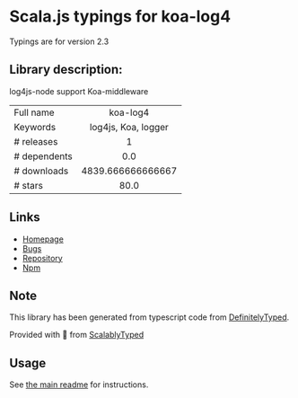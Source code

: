 
# Scala.js typings for koa-log4

Typings are for version 2.3

## Library description:
log4js-node support Koa-middleware

|                    |                 |
| ------------------ | :-------------: |
| Full name          | koa-log4 |
| Keywords           | log4js, Koa, logger |
| # releases         | 1 |
| # dependents       | 0.0 |
| # downloads        | 4839.666666666667 |
| # stars            | 80.0 |

## Links
- [Homepage](https://github.com/dominhhai/koa-log4js#readme)
- [Bugs](https://github.com/dominhhai/koa-log4js/issues)
- [Repository](https://github.com/dominhhai/koa-log4js)
- [Npm](https://www.npmjs.com/package/koa-log4)
    


## Note
This library has been generated from typescript code from [DefinitelyTyped](https://definitelytyped.org).

Provided with :purple_heart: from [ScalablyTyped](https://github.com/oyvindberg/ScalablyTyped)

## Usage
See [the main readme](../../readme.md) for instructions.


